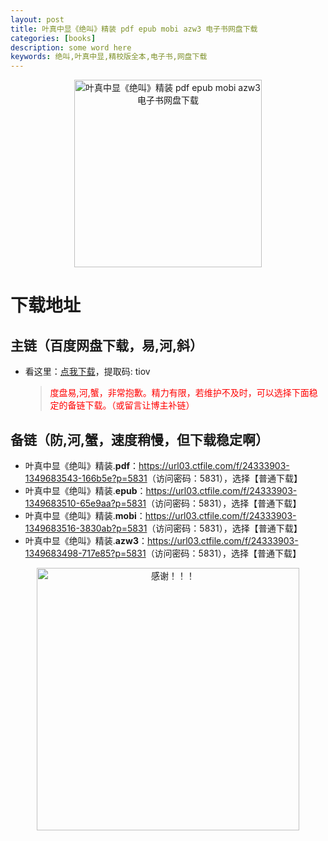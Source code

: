 ```yaml
---
layout: post
title: 叶真中显《绝叫》精装 pdf epub mobi azw3 电子书网盘下载
categories: [books]
description: some word here
keywords: 绝叫,叶真中显,精校版全本,电子书,网盘下载
---
```


<div align="center"><img src="https://qweree.cn/wp-content/uploads/2024/08/jue-jiao-tuya.jpg" alt="叶真中显《绝叫》精装 pdf epub mobi azw3 电子书网盘下载" width="300px" height="auto"></div>

# 下载地址

## 主链（百度网盘下载，易,河,斜）

- 看这里：[点我下载](https://pan.baidu.com/s/1iMXUbSbtZQZjDcqDmnWUyw?pwd=tiov)，提取码: tiov

  > <p style="color:red" >度盘易,河,蟹，非常抱歉。精力有限，若维护不及时，可以选择下面稳定的备链下载。（或留言让博主补链）</p>

## 备链（防,河,蟹，速度稍慢，但下载稳定啊）

- 叶真中显《绝叫》精装.**pdf**：<https://url03.ctfile.com/f/24333903-1349683543-166b5e?p=5831>（访问密码：5831），选择【普通下载】
- 叶真中显《绝叫》精装.**epub**：<https://url03.ctfile.com/f/24333903-1349683510-65e9aa?p=5831>（访问密码：5831），选择【普通下载】
- 叶真中显《绝叫》精装.**mobi**：<https://url03.ctfile.com/f/24333903-1349683516-3830ab?p=5831>（访问密码：5831），选择【普通下载】
- 叶真中显《绝叫》精装.**azw3**：<https://url03.ctfile.com/f/24333903-1349683498-717e85?p=5831>（访问密码：5831），选择【普通下载】

<div align="center"><img src="https://pic.imgdb.cn/item/661246bf68eb935713c7f81c.gif" alt="感谢！！！" width="420px" height="auto"/></div>
